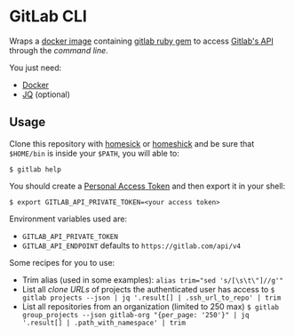 # GitLab CLI

Wraps a [docker image][] containing [gitlab ruby gem][gem] to access 
[Gitlab's API][api] through the _command line_.

[gem]: https://github.com/narkoz/gitlab
[docker image]: https://hub.docker.com/r/augustohp/gitlab-cli
[api]: https://docs.gitlab.com/ee/api/

You just need:

* [Docker](https://docker.io)
* [JQ](https://stedolan.github.io/jq/) (optional)

## Usage

Clone this repository with [homesick][] or [homeshick][] and be sure that
`$HOME/bin` is inside your `$PATH`, you will able to:

    $ gitlab help

[homesick]: https://github.com/technicalpickles/homesick
[homeshick]: https://github.com/andsens/homeshick

You should create a [Personal Access Token][1] and then export it in your shell:

    $ export GITLAB_API_PRIVATE_TOKEN=<your access token>

[1]:  https://gitlab.com/profile/personal_access_tokens

Environment variables used are:

* `GITLAB_API_PRIVATE_TOKEN`
* `GITLAB_API_ENDPOINT` defaults to `https://gitlab.com/api/v4`

Some recipes for you to use:

* Trim alias (used in some examples): `alias trim="sed 's/[\s\t\"]//g'"`
* List all *clone URLs* of projects the authenticated user has access to
    `$ gitlab projects --json | jq '.result[] | .ssh_url_to_repo' | trim`
* List all repositories from an organization (limited to 250 max)
    `$ gitlab group_projects --json gitlab-org "{per_page: '250'}" | jq '.result[] | .path_with_namespace' | trim`
